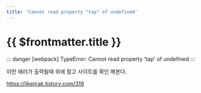 ```yaml
---
title: 'Cannot read property "tap" of undefined'
---
```


# {{ $frontmatter.title }}


::: danger
[webpack] TypeError: Cannot read property 'tap' of undefined
:::


이런 에러가 출력될때 위에 참고 사이트를 확인 해본다.



https://likejirak.tistory.com/319